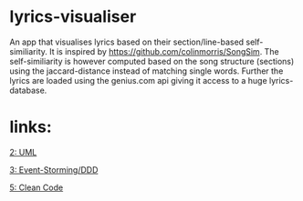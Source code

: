 # lyrics-visualiser
An app that visualises lyrics based on their section/line-based self-similiarity. 
It is inspired by https://github.com/colinmorris/SongSim. 
The self-similiarity is however computed based on the song structure (sections) using the jaccard-distance instead of matching single words.
Further the lyrics are loaded using the genius.com api giving it access to a huge lyrics-database.

# links:
<a href="https://github.com/JLiekenbrock/lyrics-visualiser/tree/main/UML">2: UML</a>

<a href="https://miro.com/app/board/uXjVOccEnLI=/?invite_link_id=553649028755">3: Event-Storming/DDD</a>

<a href="https://github.com/JLiekenbrock/lyrics-visualiser/blob/main/clean_code.txt">5: Clean Code</a>
